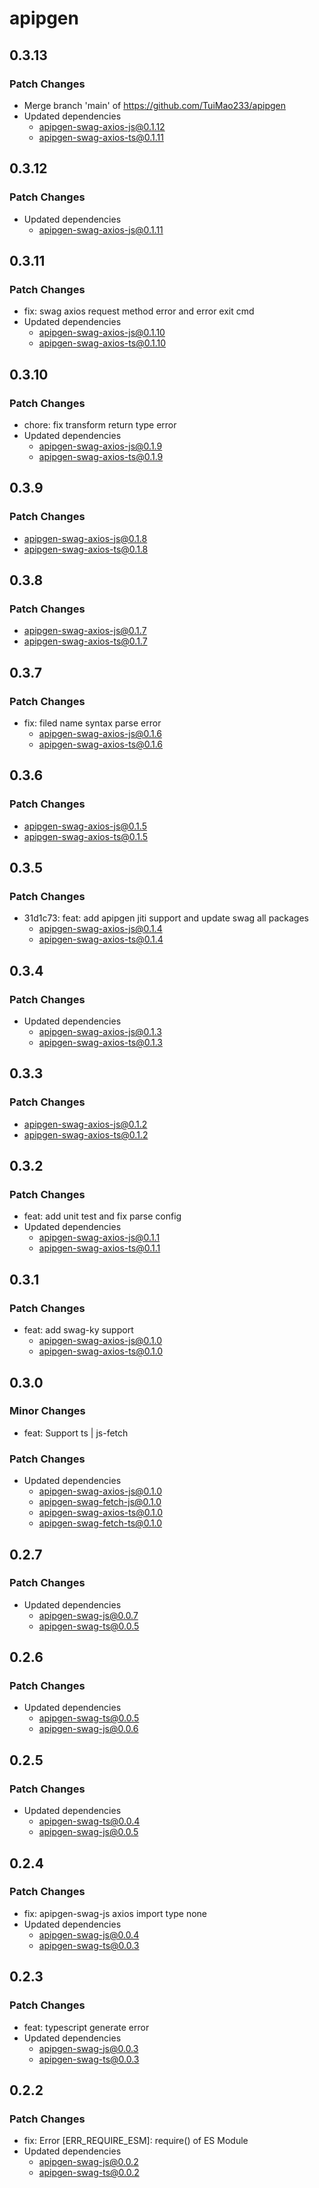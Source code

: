 # apipgen

## 0.3.13

### Patch Changes

- Merge branch 'main' of https://github.com/TuiMao233/apipgen
- Updated dependencies
  - apipgen-swag-axios-js@0.1.12
  - apipgen-swag-axios-ts@0.1.11

## 0.3.12

### Patch Changes

- Updated dependencies
  - apipgen-swag-axios-js@0.1.11

## 0.3.11

### Patch Changes

- fix: swag axios request method error and error exit cmd
- Updated dependencies
  - apipgen-swag-axios-js@0.1.10
  - apipgen-swag-axios-ts@0.1.10

## 0.3.10

### Patch Changes

- chore: fix transform return type error
- Updated dependencies
  - apipgen-swag-axios-js@0.1.9
  - apipgen-swag-axios-ts@0.1.9

## 0.3.9

### Patch Changes

- apipgen-swag-axios-js@0.1.8
- apipgen-swag-axios-ts@0.1.8

## 0.3.8

### Patch Changes

- apipgen-swag-axios-js@0.1.7
- apipgen-swag-axios-ts@0.1.7

## 0.3.7

### Patch Changes

- fix: filed name syntax parse error
  - apipgen-swag-axios-js@0.1.6
  - apipgen-swag-axios-ts@0.1.6

## 0.3.6

### Patch Changes

- apipgen-swag-axios-js@0.1.5
- apipgen-swag-axios-ts@0.1.5

## 0.3.5

### Patch Changes

- 31d1c73: feat: add apipgen jiti support and update swag all packages
  - apipgen-swag-axios-js@0.1.4
  - apipgen-swag-axios-ts@0.1.4

## 0.3.4

### Patch Changes

- Updated dependencies
  - apipgen-swag-axios-js@0.1.3
  - apipgen-swag-axios-ts@0.1.3

## 0.3.3

### Patch Changes

- apipgen-swag-axios-js@0.1.2
- apipgen-swag-axios-ts@0.1.2

## 0.3.2

### Patch Changes

- feat: add unit test and fix parse config
- Updated dependencies
  - apipgen-swag-axios-js@0.1.1
  - apipgen-swag-axios-ts@0.1.1

## 0.3.1

### Patch Changes

- feat: add swag-ky support
  - apipgen-swag-axios-js@0.1.0
  - apipgen-swag-axios-ts@0.1.0

## 0.3.0

### Minor Changes

- feat: Support ts | js-fetch

### Patch Changes

- Updated dependencies
  - apipgen-swag-axios-js@0.1.0
  - apipgen-swag-fetch-js@0.1.0
  - apipgen-swag-axios-ts@0.1.0
  - apipgen-swag-fetch-ts@0.1.0

## 0.2.7

### Patch Changes

- Updated dependencies
  - apipgen-swag-js@0.0.7
  - apipgen-swag-ts@0.0.5

## 0.2.6

### Patch Changes

- Updated dependencies
  - apipgen-swag-ts@0.0.5
  - apipgen-swag-js@0.0.6

## 0.2.5

### Patch Changes

- Updated dependencies
  - apipgen-swag-ts@0.0.4
  - apipgen-swag-js@0.0.5

## 0.2.4

### Patch Changes

- fix: apipgen-swag-js axios import type none
- Updated dependencies
  - apipgen-swag-js@0.0.4
  - apipgen-swag-ts@0.0.3

## 0.2.3

### Patch Changes

- feat: typescript generate error
- Updated dependencies
  - apipgen-swag-js@0.0.3
  - apipgen-swag-ts@0.0.3

## 0.2.2

### Patch Changes

- fix: Error [ERR_REQUIRE_ESM]: require() of ES Module
- Updated dependencies
  - apipgen-swag-js@0.0.2
  - apipgen-swag-ts@0.0.2
